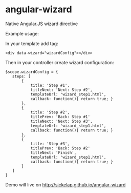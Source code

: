 angular-wizard
==============

Native Angular.JS wizard directive

Example usage:

In your template add tag:
    
    <div data-wizard="wizardConfig"></div>

Then in your controller create wizard configuration:

    $scope.wizardConfig = {
       steps: [
           {
               title: 'Step #1',
               titleNext: 'Next: Step #2',
               templateUrl: 'wizard_step1.html',
               callback: function(){ return true; }
           },
           {
               title: 'Step #2',
               titlePrev: 'Back: Step #1'
               titleNext: 'Next: Step #3',
               templateUrl: 'wizard_step1.html',
               callback: function(){ return true; }
           },
           {
               title: 'Step #3',
               titlePrev: 'Back: Step #2'
               titleNext: 'Finish',
               templateUrl: 'wizard_step1.html',
               callback: function(){ return true; }
           }
       ]
    }
    
    
Demo will live on http://sickelap.github.io/angular-wizard
